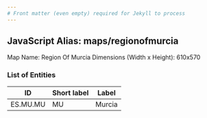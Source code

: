 ```yaml
---
# Front matter (even empty) required for Jekyll to process
---
```


## JavaScript Alias: maps/regionofmurcia

Map Name: Region Of Murcia
Dimensions (Width x Height): 610x570





### List of Entities

ID | Short label | Label
---|---|---|
ES.MU.MU | MU | Murcia